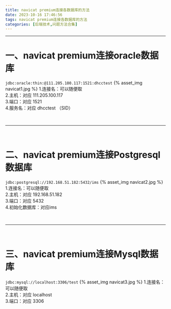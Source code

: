 ```yaml
---
title: navicat premium连接各数据库的方法
date: 2023-10-16 17:46:56
tags: navicat premium连接各数据库的方法
categories: [后端技术,问题方法合集]
---
```


***

# 一、navicat premium连接oracle数据库
`jdbc:oracle:thin:@111.205.100.117:1521:dhcctest`
{% asset_img navicat1.jpg %}
1.连接名：可以随便取  
2.主机：对应  111.205.100.117  
3.端口：对应 1521  
4.服务名：对应  dhcctest  （SID）  

<br/>

***

<br/>

# 二、navicat premium连接Postgresql数据库
`jdbc:postgresql://192.168.51.182:5432/ims`
{% asset_img navicat2.jpg %}
1.连接名：可以随便取  
2.主机：对应  192.168.51.182  
3.端口：对应 5432  
4.初始化数据库：对应ims  

<br/>

***

<br/>

# 三、navicat premium连接Mysql数据库
`jdbc:mysql://localhost:3306/test`
{% asset_img navicat3.jpg %}
1.连接名：可以随便取  
2.主机：对应  localhost  
3.端口：对应 3306  